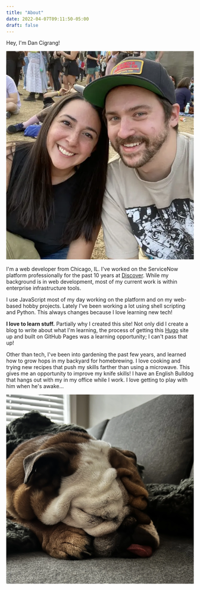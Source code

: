 ```yaml
---
title: "About"
date: 2022-04-07T09:11:50-05:00
draft: false
---
```


Hey, I'm Dan Cigrang!

![Dan Cigrang](./dan_100.webp)

I'm a web developer from Chicago, IL. I've worked on the ServiceNow platform professionally for the past 10 years at [Discover](https://discover.com). While my background is in web development, most of my current work is within enterprise infrastructure tools. 

I use JavaScript most of my day working on the platform and on my web-based hobby projects. Lately I've been working a lot using shell scripting and Python. This always changes because I love learning new tech!

**I love to learn stuff.** Partially why I created this site! Not only did I create a blog to write about what I'm learning, the process of getting this [Hugo](https://gohugo.io) site up and built on GitHub Pages was a learning opportunity; I can't pass that up!

Other than tech, I've been into gardening the past few years, and learned how to grow hops in my backyard for homebrewing. I love cooking and trying new recipes that push my skills farther than using a microwave. This gives me an opportunity to improve my knife skills! I have an English Bulldog that hangs out with my in my office while I work. I love getting to play with him when he's awake...

![Bulldog Sleeping](./dog.webp "Bulldog Sleeping")